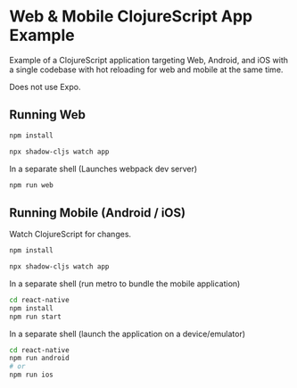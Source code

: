 # Web & Mobile ClojureScript App Example

Example of a ClojureScript application targeting Web, Android, and iOS with a
single codebase with hot reloading for web and mobile at the same time.

Does not use Expo.

## Running Web

```bash
npm install

npx shadow-cljs watch app
```

In a separate shell (Launches webpack dev server)

```bash
npm run web
```

## Running Mobile (Android / iOS)

Watch ClojureScript for changes.

```bash
npm install

npx shadow-cljs watch app
```

In a separate shell (run metro to bundle the mobile application)

```bash
cd react-native
npm install
npm run start
```

In a separate shell (launch the application on a device/emulator)

```bash
cd react-native
npm run android
# or
npm run ios
```
